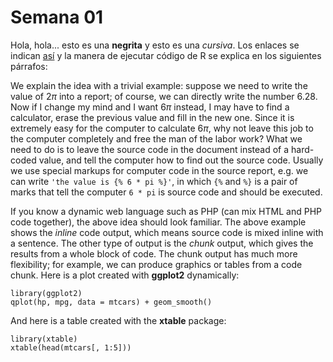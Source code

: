 # Semana 01

Hola, hola... esto es una **negrita** y esto es una _cursiva_. Los enlaces se indican [así](http://r-es.org) y la manera de ejecutar código de R se explica en los siguientes párrafos:

We explain the idea with a trivial example: suppose we need to write the value of $2\pi$ into a report; of course, we can directly write the number $6.28$. Now if I change my mind and I want $6\pi$ instead, I may have to find a calculator, erase the previous value and fill in the new one. Since it is extremely easy for the computer to calculate $6\pi$, why not leave this job to the computer completely and free the man of the labor work? What we need to do is to leave the source code in the document instead of a hard-coded value, and tell the computer how to find out the source code. Usually we use special markups for computer code in the source report, e.g. we can write `'the value is {% 6 * pi %}'`, in which `{%` and `%}` is a pair of marks that tell the computer `6 * pi` is source code and should be executed.

If you know a dynamic web language such as PHP (can mix HTML and PHP code together), the above idea should look familiar. The above example shows the _inline_ code output, which means source code is mixed inline with a sentence. The other type of output is the _chunk_ output, which gives the results from a whole block of code. The chunk output has much more flexibility; for example, we can produce graphics or tables from a code chunk. Here is a plot created with **ggplot2** dynamically:

``` {r intro-plot, message=FALSE, fig.cap='A sample plot in a dynamic report.'}
library(ggplot2)
qplot(hp, mpg, data = mtcars) + geom_smooth()
````

And here is a table created with the **xtable** package:

``` {r intro-table, results='asis'}
library(xtable)
xtable(head(mtcars[, 1:5]))
````


